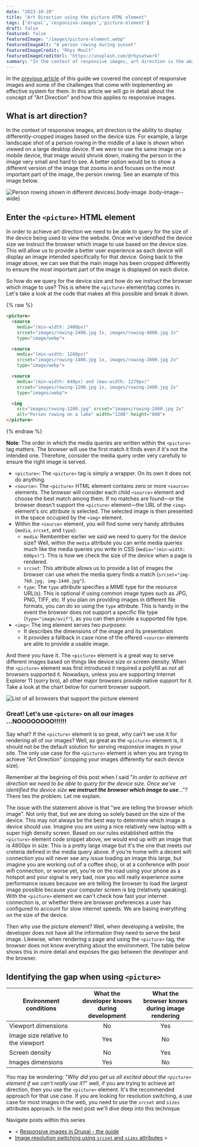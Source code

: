 ```yaml
---
date: "2023-10-28"
title: "Art Direction using the picture HTML element"
tags: ['drupal','responsive-images','picture-element']
draft: false
featured: false
featuredImage: "/images/picture-element.webp"
featuredImageAlt: "A person rowing during sunset"
featuredImageCredit: "Rhys Moult"
featuredImageCreditUrl: "https://unsplash.com/@rhysatwork"
summary: "In the context of responsive images, art direction is the ability to display differently-cropped images based on the device size."
---
```

In the [previous article](../responsive-images-in-drupal-the-guide) of this guide we covered the concept of responsive images and some of the challenges that come with implementing an effective system for them.  In this article we will go in detail about the concept of "Art Direction" and how this applies to responsive images.

## What is art direction?

In the context of responsive images, art direction is the ability to display differently-cropped images based on the device size. For example, a large landscape shot of a person rowing in the middle of a lake is shown when viewed on a large desktop device. If we were to use the same image on a mobile device, that image would shrunk down, making the person in the image very small and hard to see. A better option would be to show a different version of the image that zooms in and focuses on the most important part of the image, the person rowing. See an example of this image below.

![Person rowing shown in different devices](/images/art-direction.webp){.body-image .body-image--wide}

## Enter the `<picture>` HTML element

In order to achieve art direction we need to be able to query for the size of the device being used to view the website. Once we've identified the device size we instruct the browser which image to use based on the device size. This will allow us to provide a better user experience as each device will display an image intended specifically for that device.  Going back to the image above, we can see that the main image has been cropped differently to ensure the most important part of the image is displayed on each divice.

So how do we query for the device size and how do we instruct the browser which image to use?  This is where the `<picture>` element/tag comes in.  Let's take a look at the code that makes all this possible and break it down.

{% raw %}

```html
<picture>
  <source
    media="(min-width: 2400px)"
    srcset="images/rowing-2400.jpg 1x, images/rowing-4800.jpg 2x"
    type="image/webp">

  <source
    media="(min-width: 1280px)"
    srcset="images/rowing-1400.jpg 1x, images/rowing-2800.jpg 2x"
    type="image/webp">

  <source
    media="(min-width: 640px) and (max-width: 1279px)"
    srcset="images/rowing-1200.jpg 1x, images/rowing-2400.jpg 2x"
    type="images/webp">

  <img
    src="images/rowing-1200.jpg" srcset="images/rowing-2400.jpg 2x"
    alt="Person rowing on a lake" width="1200" height="800">
</picture>
```

{% endraw %}

<div class="post-hint">

**Note**: The order in which the media queries are written within the `<picture>` tag matters. The browser will use the first match it finds even if it's not the intended one.  Therefore, consider the media query order very carefully to ensure the right image is served.

</div>

- `<picture>`: The `<picture>` tag is simply a wrapper.  On its own it does not do anything.
- `<source>`: The `<picture>` HTML element contains zero or more `<source>` elements. The browser will consider each child `<source>` element and choose the best match among them.  If no matches are found—or the browser doesn't support the `<picture>` element—the URL of the `<img>` element's src attribute is selected. The selected image is then presented in the space occupied by the `<img>` element.
- Within the `<source>` element, you will find some very handy attributes (`media`, `srcset`, and `type`):
  - `media`: Rembember earlier we said we need to query for the device size? Well, within the `media` attribute you can write media queries much like the media queries you write in CSS (`media="(min-width: 600px)"`).  This is how we check the size of the device when a page is rendered.
  - `srcset`: This attribute allows us to provide a list of images the browser can use when the media query finds a match (`srcset="img-768.jpg, img-1440.jpg"`).
  - `type`: The `type` attribute specifies a MIME type for the resource URL(s). This is optional if using common image types such as JPG, PNG, TIFF, etc. If you plan on providing images in different file formats, you can do so using the `type` attribute.  This is handy in the event the browser does not support a specific file type (`type="image/avif"`), as you can then provide a supported file type.
- `<img>`: The img element serves two purposes:
  - It describes the dimensions of the image and its presentation
  - It provides a fallback in case none of the offered `<source>` elements are able to provide a usable image.

And there you have it.  The `<picture>` element is a great way to serve different images based on things like device size or screen density. When the `<picture>` element was first introduced it required a pollyfill as not all browsers supported it.  Nowadays, unless you are supporting Internet Explorer 11 (sorry bro), all other major browsers provide native support for it.  Take a look at the chart below for current browser support.

![List of all browsers that support the picture element](/images/picture.webp)

### Great! Let's use `<picture>` on all our images ...NOOOOOOOO!!!!!!

Say what? If the `<picture>` element is so great, why can't we use it for rendering all of our images? Well, as great as the `<picture>` element is, it should not be the default solution for serving responsive images in your site.  The only use case for the `<picture>` element is when you are trying to achieve "Art Direction" (cropping your images differently for each device size).

Remember at the begining of this post when I said "_In order to achieve art direction we need to be able to query for the device size. Once we've identified the device size_ **_we instruct the browser which image to use_**..."? There lies the problem. Let me explain.

The issue with the statement above is that "we are telling the browser which image". Not only that, but we are doing so solely based on the size of the device. This may not always be the best way to determine which image a device should use. Imagine you are using a nice relatively new laptop with a super high density screen.  Based on our rules established within the `<picture>` element code snippet above, we would end up with an image that is 4800px in size.  This is a pretty large image but it's the one that meets our creteria defined in the media query above.  If you're home with a decent wifi connection you will never see any issue loading an image this large, but imagine you are working out of a coffee shop, or at a conference with poor wifi connection, or worse yet, you're on the road using your phone as a hotspot and your signal is very bad, now you will really experience some performance issues because we are telling the browser to load the largest image possible because your computer screen is big (relatively speaking).  With the `<picture>` element we can't check how fast your internet connection is, or whether there are browser preferences a user has configured to account for slow internet speeds.  We are basing everything on the size of the device.

Then why use the picture element?  Well, when developing a website, the developer does not have all the information they need to serve the best image.  Likewise, when rendering a page and using the `<picture>` tag, the browser does not know everything about the environment. The table below shows this in more detail and exposes the gap between the developer and the browser.

## Identifying the gap when using `<picture>`

| Environment conditions                 |What the developer knows<br /> during development |What the browser knows<br />during image rendering |
| --------------------------------------- | :----: | :----: |
| Viewport dimensions                     | No     | Yes    |
| Image size relative to the viewport     | Yes    | No     |
| Screen density                          | No     | Yes    |
| Images dimensions                       | Yes    | No     |

You may be wondering: "_Why did you get us all excited about the `<picture>` element if we can't really use it?_" well, if you are trying to achieve art direction, then you use the `<picture>` element.  It's the recommended approach for that use case.  If you are looking for resolution switching, a use case for most images in the web, you need to use the `srcset` and `sizes` attributes approach.  In the next post we'll dive deep into this technique.

<div class="post-pager">

Navigate posts within this series

- < [Responsive images in Drupal - the guide](../responsive-images-in-drupal-the-guide)
- [Image resolution switching using `srcset` and `sizes` attributes](../image-resolution-switching-using-srcset-and-sizes-attributes) >

</div>
